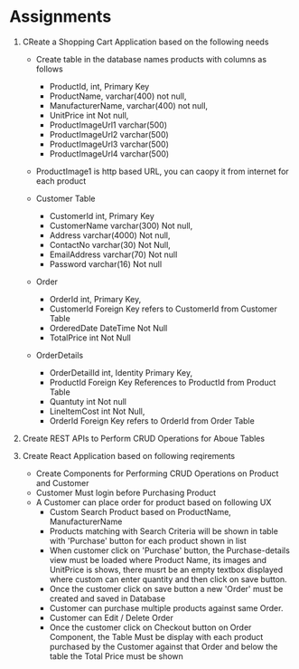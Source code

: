 # Assignments

1. CReate a Shopping Cart Application based on the following needs
    - Create table in the database names products with columns as follows
        - ProductId, int, Primary Key
        - ProductName, varchar(400) not null,
        - ManufacturerName, varchar(400) not null,
        - UnitPrice int Not null,
        - ProductImageUrl1 varchar(500) 
        - ProductImageUrl2 varchar(500) 
        - ProductImageUrl3 varchar(500) 
        - ProductImageUrl4 varchar(500) 
    - ProductImage1 is http based URL, you can caopy it from 
    internet for each product 

    - Customer Table
        - CustomerId int, Primary Key
        - CustomerName varchar(300) Not null,
        - Address varchar(4000) Not null,
        - ContactNo varchar(30) Not Null,
        - EmailAddress varchar(70) Not null 
        - Password varchar(16) Not null
    - Order
        - OrderId int, Primary Key,
        - CustomerId Foreign Key refers to CustomerId from  Customer Table
        - OrderedDate DateTime Not Null
        - TotalPrice int Not Null
    - OrderDetails
        - OrderDetailId int, Identity Primary Key,
        - ProductId Foreign Key References to ProductId from Product Table  
        - Quantuty int Not null
        - LineItemCost int Not Null,
        - OrderId Foreign Key refers to OrderId from Order Table



2. Create REST APIs to Perform CRUD Operations for Aboue Tables

3. Create React Application based on following reqirements
    - Create Components for Performing CRUD Operations on Product and Customer
    - Customer Must login before Purchasing Product 
    - A Customer can place order for product based on following UX
        - Custom Search Product based on ProductName, ManufacturerName
        - Products matching with Search Criteria will be shown in table with 'Purchase' button for each product shown in list
        - When customer click on 'Purchase' button, the Purchase-details view must be loaded where Product Name, its images and UnitPrice is shows, there musrt be an empty textbox displayed where custom can enter quantity and then click on save button.
        - Once the customer click on save button a new 'Order' must be created and saved in Database
        - Customer can purchase multiple products against same Order.
        - Customer can Edit / Delete Order
        - Once the customer click on Checkout button on Order Component, the Table Must be display with each product purchased by the Customer against that Order and below the table the Total Price must be shown   